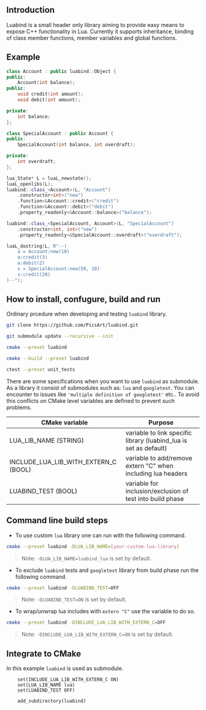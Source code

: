 ## Introduction
Luabind is a small header only library aiming to provide easy means to expose C++ functionality in Lua.
Currently it supports inheritance, binding of class member functions, member variables and global functions.

## Example
```cpp
class Account : public luabind::Object {
public:
    Account(int balance);
public:
    void credit(int amount);
    void debit(int amount);

private:
    int balance;
};

class SpecialAccount : public Account {
public:
    SpecialAccount(int balance, int overdraft);

private:
    int overdraft;
};
```

```cpp
lua_State* L = luaL_newstate();
luaL_openlibs(L);
luabind::class_<Account>(L, "Account")
    .constructor<int>("new")
    .function<&Account::credit>("credit")
    .function<&Account::debit>("debit")
    .property_readonly<&Account::balance>("balance");

luabind::class_<SpecialAccount, Account>(L, "SpecialAccount")
    .constructor<int, int>("new")
    .property_readonly<&SpecialAccount::overdraft>("overdraft");

luaL_dostring(L, R"--(
    a = Account:new(10)
    a:credit(3)
    a:debit(2)
    s = SpecialAccount:new(50, 10)
    s:credit(20)
)--");
```
## How to install, confugure, build and run

Ordinary prcedure when developing and testing `luabind` library.

```sh
git clone https://github.com/PicsArt/luabind.git

git submodule update --recursive --init

cmake --preset luabind

cmake --build --preset luabind

ctest --preset unit_tests
```

There are some specifications when you want to use `luabind` as submodule. As a library it consist of submodules such as: `lua` and `googletest`. You can encounter to issues like `'multiple definition of googletest'` etc.. To avoid this conflicts on CMake level variables are defined to prevent such problems. 

| CMake variable | Purpose |
| ------ | ------ |
| LUA_LIB_NAME (STRING) | variable to link specific library (luabind_lua is set as default) |
| INCLUDE_LUA_LIB_WITH_EXTERN_C (BOOL) | variable to add/remove extern "C" when including lua headers |
| LUABIND_TEST (BOOL) | variable for inclusion/exclusion of test into build phase |


## Command line build steps

- To use custom `lua` library one can run with the following command.
```sh
cmake --preset luabind -DLUA_LIB_NAME=[your-custom-lua-library]
```
> Note: `-DLUA_LIB_NAME=luabind_lua` is set by default.

- To exclude `luabind` tests and `googletest` library from build phase run the following command.
```sh
cmake --preset luabind -DLUABIND_TEST=OFF
```
> Note: `-DLUABIND_TEST=ON` is set by default.

- To wrap/unwrap lua includes with `extern "C"` use the variable to do so.
```sh
cmake --preset luabind -DINCLUDE_LUA_LIB_WITH_EXTERN_C=OFF
```
> Note: `-DINCLUDE_LUA_LIB_WITH_EXTERN_C=ON` is set by default.

## Integrate to CMake

In this example `luabind` is used as submodule.
```
    set(INCLUDE_LUA_LIB_WITH_EXTERN_C ON)
    set(LUA_LIB_NAME lua)
    set(LUABIND_TEST OFF)

    add_subdirectory(luabind)
```


